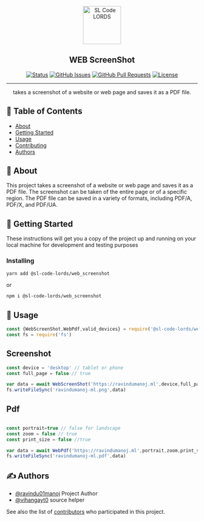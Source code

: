 <p align="center">
  <a href="https://www.npmjs.com/package/@sl-code-lords/web_screenshot" rel="noopener">
 <img width=100px height=100px src="https://play-lh.googleusercontent.com/_hNqSzAVIx5jNvxATP3V5grf5lBMvHSZ5IqbyHJA_wHbS2lGXVntocuokRPaOs0D9A" alt="SL Code LORDS"></a>
</p>

<h2 align="center">WEB ScreenShot</h2>

<div align="center">

[![Status](https://img.shields.io/badge/status-active-success.svg)]()
[![GitHub Issues](https://img.shields.io/github/issues/SL-CODE-LORDS/Web-Screenshot.svg)](https://github.com/SL-CODE-LORDS/Web-Screenshot/issues)
[![GitHub Pull Requests](https://img.shields.io/github/issues-pr/SL-CODE-LORDS/Web-Screenshot.svg)](https://github.com/SL-CODE-LORDS/Web-Screenshot/pulls)
[![License](https://img.shields.io/badge/license-MIT-blue.svg)](/LICENSE)

</div>

---

<p align="center"> takes a screenshot of a website or web page and saves it as a PDF file.
    <br> 
</p>

## 📝 Table of Contents

- [About](#about)
- [Getting Started](#getting_started)
- [Usage](#usage)
- [Contributing](../CONTRIBUTING.md)
- [Authors](#authors)

## 🧐 About <a name = "about"></a>

This project takes a screenshot of a website or web page and saves it as a PDF file. The screenshot can be taken of the entire page or of a specific region. The PDF file can be saved in a variety of formats, including PDF/A, PDF/X, and PDF/UA.

## 🏁 Getting Started <a name = "getting_started"></a>

These instructions will get you a copy of the project up and running on your local machine for development and testing purposes

### Installing


```sh
yarn add @sl-code-lords/web_screenshot
```

or

```sh
npm i @sl-code-lords/web_screenshot
```

## 🎈 Usage <a name="usage"></a>

```ts
const {WebScreenShot,WebPdf,valid_devices} = require('@sl-code-lords/web_screenshot')
const fs = require('fs')
```
## Screenshot
```ts
const device = 'desktop' // tablet or phone
const full_page = false // true

var data = await WebScreenShot('https://ravindumanoj.ml',device,full_page)
fs.writeFileSync('ravindumanoj-ml.png',data)

```
## Pdf
```ts

const portrait=true // false for landscape
const zoom = false // true
const print_size = false //true

var data = await WebPdf('https://ravindumanoj.ml',portrait,zoom,print_size)
fs.writeFileSync('ravindumanoj-ml.pdf',data)

```

## ✍️ Authors <a name = "authors"></a>

- [@ravindu01manoj](https://github.com/ravindu01manoj) Project Author
- [@vihangayt0](https://github.com/vihangayt0) source helper

See also the list of [contributors](https://github.com/SL-CODE-LORDS/Esana-News/contributors) who participated in this project.